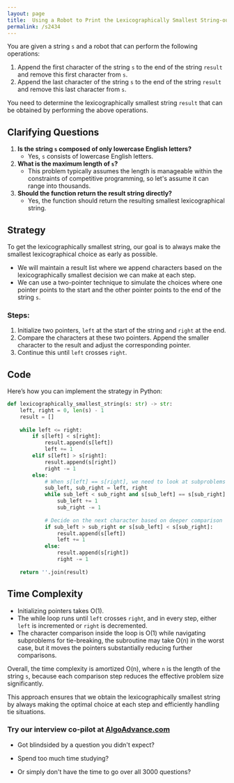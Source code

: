 ```yaml
---
layout: page
title:  Using a Robot to Print the Lexicographically Smallest String-out
permalink: /s2434
---
```


You are given a string `s` and a robot that can perform the following operations:

1. Append the first character of the string `s` to the end of the string `result` and remove this first character from `s`. 
2. Append the last character of the string `s` to the end of the string `result` and remove this last character from `s`.

You need to determine the lexicographically smallest string `result` that can be obtained by performing the above operations.

## Clarifying Questions

1. **Is the string `s` composed of only lowercase English letters?**
    - Yes, `s` consists of lowercase English letters.
2. **What is the maximum length of `s`?**
    - This problem typically assumes the length is manageable within the constraints of competitive programming, so let's assume it can range into thousands.
3. **Should the function return the result string directly?**
    - Yes, the function should return the resulting smallest lexicographical string.

## Strategy

To get the lexicographically smallest string, our goal is to always make the smallest lexicographical choice as early as possible. 

- We will maintain a result list where we append characters based on the lexicographically smallest decision we can make at each step.
- We can use a two-pointer technique to simulate the choices where one pointer points to the start and the other pointer points to the end of the string `s`.

### Steps:

1. Initialize two pointers, `left` at the start of the string and `right` at the end.
2. Compare the characters at these two pointers. Append the smaller character to the result and adjust the corresponding pointer.
3. Continue this until `left` crosses `right`.

## Code

Here’s how you can implement the strategy in Python:

```python
def lexicographically_smallest_string(s: str) -> str:
    left, right = 0, len(s) - 1
    result = []
    
    while left <= right:
        if s[left] < s[right]:
            result.append(s[left])
            left += 1
        elif s[left] > s[right]:
            result.append(s[right])
            right -= 1
        else:
            # When s[left] == s[right], we need to look at subproblems
            sub_left, sub_right = left, right
            while sub_left < sub_right and s[sub_left] == s[sub_right]:
                sub_left += 1
                sub_right -= 1
            
            # Decide on the next character based on deeper comparison
            if sub_left > sub_right or s[sub_left] < s[sub_right]:
                result.append(s[left])
                left += 1
            else:
                result.append(s[right])
                right -= 1
    
    return ''.join(result)
```

## Time Complexity

- Initializing pointers takes O(1).
- The while loop runs until `left` crosses `right`, and in every step, either `left` is incremented or `right` is decremented.
- The character comparison inside the loop is O(1) while navigating subproblems for tie-breaking, the subroutine may take O(n) in the worst case, but it moves the pointers substantially reducing further comparisons.

Overall, the time complexity is amortized O(n), where `n` is the length of the string `s`, because each comparison step reduces the effective problem size significantly.

This approach ensures that we obtain the lexicographically smallest string by always making the optimal choice at each step and efficiently handling tie situations.


### Try our interview co-pilot at [AlgoAdvance.com](https://algoAdvance.com)

- Got blindsided by a question you didn't expect?

- Spend too much time studying?

- Or simply don't have the time to go over all 3000 questions?

